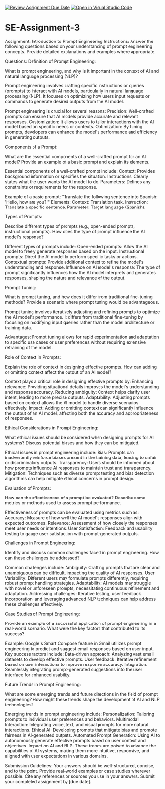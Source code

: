 [![Review Assignment Due Date](https://classroom.github.com/assets/deadline-readme-button-22041afd0340ce965d47ae6ef1cefeee28c7c493a6346c4f15d667ab976d596c.svg)](https://classroom.github.com/a/UpfcA4qp)
[![Open in Visual Studio Code](https://classroom.github.com/assets/open-in-vscode-2e0aaae1b6195c2367325f4f02e2d04e9abb55f0b24a779b69b11b9e10269abc.svg)](https://classroom.github.com/online_ide?assignment_repo_id=15307880&assignment_repo_type=AssignmentRepo)
# SE-Assignment-3
Assignment: Introduction to Prompt Engineering
Instructions:
Answer the following questions based on your understanding of prompt engineering concepts. Provide detailed explanations and examples where appropriate.

Questions:
Definition of Prompt Engineering:

What is prompt engineering, and why is it important in the context of AI and natural language processing (NLP)?

Prompt engineering involves crafting specific instructions or queries (prompts) to interact with AI models, particularly in natural language processing (NLP). It focuses on optimizing how users input requests or commands to generate desired outputs from the AI model.

Prompt engineering is crucial for several reasons:
Precision: Well-crafted prompts can ensure that AI models provide accurate and relevant responses.
Customization: It allows users to tailor interactions with the AI model based on specific needs or contexts.
Optimization: By tuning prompts, developers can enhance the model's performance and efficiency in generating outputs.

Components of a Prompt:

What are the essential components of a well-crafted prompt for an AI model? Provide an example of a basic prompt and explain its elements.

Essential components of a well-crafted prompt include:
Context: Provides background information or specifies the situation.
Instructions: Clearly states what the user wants the AI model to do.
Parameters: Defines any constraints or requirements for the response.

Example of a basic prompt: "Translate the following sentence into Spanish: 'Hello, how are you?'"
Elements:
Context: Translation task.
Instruction: Translate a specific sentence.
Parameter: Target language (Spanish).


Types of Prompts:

Describe different types of prompts (e.g., open-ended prompts, instructional prompts). How does the type of prompt influence the AI model's response?

Different types of prompts include:
Open-ended prompts: Allow the AI model to freely generate responses based on the input.
Instructional prompts: Direct the AI model to perform specific tasks or actions.
Contextual prompts: Provide additional context to refine the model's understanding and response.
Influence on AI model's response: The type of prompt significantly influences how the AI model interprets and generates responses, shaping the nature and relevance of the output.

Prompt Tuning:

What is prompt tuning, and how does it differ from traditional fine-tuning methods? Provide a scenario where prompt tuning would be advantageous.

Prompt tuning involves iteratively adjusting and refining prompts to optimize the AI model's performance. It differs from traditional fine-tuning by focusing on modifying input queries rather than the model architecture or training data.

Advantages: Prompt tuning allows for rapid experimentation and adaptation to specific use cases or user preferences without requiring extensive retraining of the model.

Role of Context in Prompts:

Explain the role of context in designing effective prompts. How can adding or omitting context affect the output of an AI model?

Context plays a critical role in designing effective prompts by:
Enhancing relevance: Providing situational details improves the model's understanding and response accuracy.
Reducing ambiguity: Context helps clarify user intent, leading to more precise outputs.
Adaptability: Adjusting prompts based on context allows the AI model to handle diverse scenarios effectively.
Impact: Adding or omitting context can significantly influence the output of an AI model, affecting both the accuracy and appropriateness of responses.

Ethical Considerations in Prompt Engineering:

What ethical issues should be considered when designing prompts for AI systems? Discuss potential biases and how they can be mitigated.

Ethical issues in prompt engineering include:
Bias: Prompts can inadvertently reinforce biases present in the training data, leading to unfair or discriminatory outputs.
Transparency: Users should be informed about how prompts influence AI responses to maintain trust and transparency.
Mitigation: Techniques such as diverse prompt testing and bias detection algorithms can help mitigate ethical concerns in prompt design.

Evaluation of Prompts:

How can the effectiveness of a prompt be evaluated? Describe some metrics or methods used to assess prompt performance.

Effectiveness of prompts can be evaluated using metrics such as:
Accuracy: Measure of how well the AI model's responses align with expected outcomes.
Relevance: Assessment of how closely the responses meet user needs or intentions.
User Satisfaction: Feedback and usability testing to gauge user satisfaction with prompt-generated outputs.

Challenges in Prompt Engineering:

Identify and discuss common challenges faced in prompt engineering. How can these challenges be addressed?

Common challenges include:
Ambiguity: Crafting prompts that are clear and unambiguous can be difficult, impacting the quality of AI responses.
User Variability: Different users may formulate prompts differently, requiring robust prompt handling strategies.
Adaptability: AI models may struggle with novel or unforeseen prompts, necessitating continuous refinement and adaptation.
Addressing challenges: Iterative testing, user feedback incorporation, and leveraging advanced NLP techniques can help address these challenges effectively.

Case Studies of Prompt Engineering:

Provide an example of a successful application of prompt engineering in a real-world scenario. What were the key factors that contributed to its success?

Example: Google's Smart Compose feature in Gmail utilizes prompt engineering to predict and suggest email responses based on user input. Key success factors include:
Data-driven approach: Analyzing vast email datasets to develop effective prompts.
User feedback: Iterative refinement based on user interactions to improve response accuracy.
Integration: Seamlessly integrating prompt-generated suggestions into the user interface for enhanced usability.

Future Trends in Prompt Engineering:

What are some emerging trends and future directions in the field of prompt engineering? How might these trends shape the development of AI and NLP technologies?

Emerging trends in prompt engineering include:
Personalization: Tailoring prompts to individual user preferences and behaviors.
Multimodal Interaction: Integrating voice, text, and visual prompts for more natural interactions.
Ethical AI: Developing prompts that mitigate bias and promote fairness in AI-generated outputs.
Automated Prompt Generation: Using AI to autonomously generate effective prompts based on user context and objectives.
Impact on AI and NLP: These trends are poised to advance the capabilities of AI systems, making them more intuitive, responsive, and aligned with user expectations in various domains.

Submission Guidelines:
Your answers should be well-structured, concise, and to the point.
Provide real-world examples or case studies wherever possible.
Cite any references or sources you use in your answers.
Submit your completed assignment by [due date].
